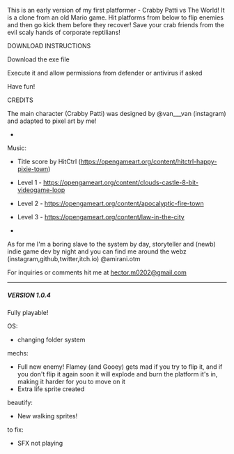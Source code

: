 This is an early version of my first platformer - Crabby Patti vs The World!
It is a clone from an old Mario game. Hit platforms from below to flip
enemies and then go kick them before they recover! Save your crab friends
from the evil scaly hands of corporate reptilians!

DOWNLOAD INSTRUCTIONS

Download the exe file

Execute it and allow permissions from defender or antivirus if asked

Have fun!

CREDITS

The main character (Crabby Patti) was designed by @van___van (instagram)
and adapted to pixel art by me!

-
Music:
 - Title score by HitCtrl (https://opengameart.org/content/hitctrl-happy-pixie-town)
 - Level 1 - https://opengameart.org/content/clouds-castle-8-bit-videogame-loop
 - Level 2 - https://opengameart.org/content/apocalyptic-fire-town
 - Level 3 - https://opengameart.org/content/law-in-the-city

-
As for me I'm a boring slave to the system by day, storyteller and (newb) indie game dev by
night and you can find me around the webz (instagram,github,twitter,itch.io) @amirani.otm

For inquiries or comments hit me at hector.m0202@gmail.com

---------------------

##### VERSION 1.0.4 ######

Fully playable!

OS:
 - changing folder system

mechs:
  - Full new enemy! Flamey (and Gooey) gets mad if you try to flip it, and if you don't flip
  it again soon it will explode and burn the platform it's in, making it harder
  for you to move on it
  - Extra life sprite created

beautify:
  - New walking sprites!

to fix:
  - SFX not playing
